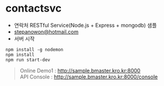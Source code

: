 # contactsvc

* 연락처 RESTful Service(Node.js + Express + mongodb) 샘플
* stepanowon@hotmail.com
* 서버 시작
```
npm install -g nodemon
npm install
npm run start-dev
```

> Online Demo1 : http://sample.bmaster.kro.kr:8000  
> API Console : http://sample.bmaster.kro.kr:8000/console

 
